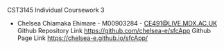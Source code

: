 CST3145 Individual Coursework 3
- Chelsea Chiamaka Ehimare - M00903284 - CE491@LIVE.MDX.AC.UK
Github Repository Link
https://github.com/chelsea-e/sfcApp
Github Page Link
https://chelsea-e.github.io/sfcApp/